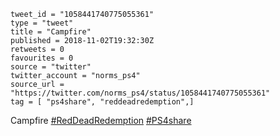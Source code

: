 ```
tweet_id = "1058441740775055361"
type = "tweet"
title = "Campfire"
published = 2018-11-02T19:32:30Z
retweets = 0
favourites = 0
source = "twitter"
twitter_account = "norms_ps4"
source_url = "https://twitter.com/norms_ps4/status/1058441740775055361"
tag = [ "ps4share", "reddeadredemption",]
```

Campfire [#RedDeadRedemption](/tags/reddeadredemption/) [#PS4share](/tags/ps4share/)

<p class='image'><img src='http://mnf.m17s.net/2018/11/02/DrBXJrJX0AEu2BR.jpg' alt=''></p>

